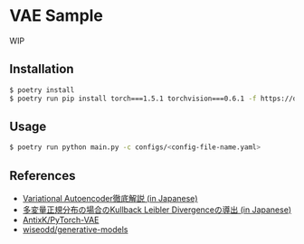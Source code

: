 # VAE Sample

WIP

## Installation

```sh
$ poetry install
$ poetry run pip install torch===1.5.1 torchvision===0.6.1 -f https://download.pytorch.org/whl/torch_stable.html
```

## Usage

```sh
$ poetry run python main.py -c configs/<config-file-name.yaml>
```

## References

- [Variational Autoencoder徹底解説 (in Japanese)](https://qiita.com/kenmatsu4/items/b029d697e9995d93aa24)
- [多変量正規分布の場合のKullback Leibler Divergenceの導出 (in Japanese)](https://qiita.com/kenmatsu4/items/c107bd51503462fb677f)
- [AntixK/PyTorch-VAE](https://github.com/AntixK/PyTorch-VAE)
- [wiseodd/generative-models](https://github.com/wiseodd/generative-models)

